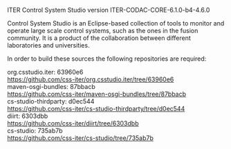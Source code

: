 ITER Control System Studio version ITER-CODAC-CORE-6.1.0-b4-4.6.0

Control System Studio is an Eclipse-based collection of tools
to monitor and operate large scale control systems, such as the
ones in the fusion community. It is a product of the collaboration
between different laboratories and universities.

In order to build these sources the following repositories are required:

org.csstudio.iter: 63960e6  
<https://github.com/css-iter/org.csstudio.iter/tree/63960e6>  
maven-osgi-bundles: 87bbacb  
<https://github.com/css-iter/maven-osgi-bundles/tree/87bbacb>  
cs-studio-thirdparty: d0ec544  
<https://github.com/css-iter/cs-studio-thirdparty/tree/d0ec544>  
diirt: 6303dbb  
<https://github.com/css-iter/diirt/tree/6303dbb>  
cs-studio: 735ab7b  
<https://github.com/css-iter/cs-studio/tree/735ab7b>  
